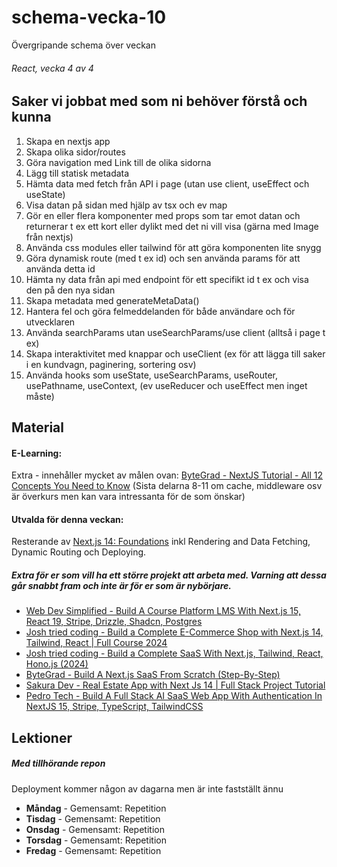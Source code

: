 # schema-vecka-10
Övergripande schema över veckan

###### React, vecka 4 av 4

## Saker vi jobbat med som ni behöver förstå och kunna
1. Skapa en nextjs app 
2. Skapa olika sidor/routes
3. Göra navigation med Link till de olika sidorna
4. Lägg till statisk metadata
5. Hämta data med fetch från API i page (utan use client, useEffect och useState)
6. Visa datan på sidan med hjälp av tsx och ev map
7. Gör en eller flera komponenter med props som tar emot datan och returnerar t ex ett kort eller dylikt med det ni vill visa (gärna med Image från nextjs)
8. Använda css modules eller tailwind för att göra komponenten lite snygg
9. Göra dynamisk route (med t ex id) och sen använda params för att använda detta id
10. Hämta ny data från api med endpoint för ett specifikt id t ex och visa den på den nya sidan
11. Skapa metadata med generateMetaData()
12. Hantera fel och göra felmeddelanden för både användare och för utvecklaren
13. Använda searchParams utan useSearchParams/use client (alltså i page t ex)
14. Skapa interaktivitet med knappar och useClient (ex för att lägga till saker i en kundvagn, paginering, sortering osv)
15. Använda hooks som useState, useSearchParams, useRouter, usePathname, useContext, (ev useReducer och useEffect men inget måste)

## Material
#### E-Learning:
Extra - innehåller mycket av målen ovan: [ByteGrad - NextJS Tutorial - All 12 Concepts You Need to Know](https://www.youtube.com/watch?v=vwSlYG7hFk0) (Sista delarna 8-11 om cache, middleware osv är överkurs men kan vara intressanta för de som önskar)
#### Utvalda för denna veckan:
Resterande av [Next.js 14: Foundations](https://app.pluralsight.com/library/courses/nextjs-13-fundamentals/table-of-contents) inkl Rendering and Data Fetching, Dynamic Routing och Deploying.

##### Extra för er som vill ha ett större projekt att arbeta med. Varning att dessa går snabbt fram och inte är för er som är nybörjare.
* [Web Dev Simplified - Build A Course Platform LMS With Next.js 15, React 19, Stripe, Drizzle, Shadcn, Postgres](https://www.youtube.com/watch?v=OAyQ3Wyyzfg)
* [Josh tried coding - Build a Complete E-Commerce Shop with Next.js 14, Tailwind, React | Full Course 2024](https://www.youtube.com/watch?v=SG82Aqcaaa0)
* [Josh tried coding - Build a Complete SaaS With Next.js, Tailwind, React, Hono.js (2024)](https://www.youtube.com/watch?v=vEQlN17miq8)
* [ByteGrad - Build A Next.js SaaS From Scratch (Step-By-Step)](https://www.youtube.com/watch?v=ERGkwdyjtcM)
* [Sakura Dev - Real Estate App with Next Js 14 | Full Stack Project Tutorial](https://www.youtube.com/watch?v=DEhgtpMxuOQ&list=PLhnVDNT5zYN9ej5u4ftvLYtebI2xVTTyx)
* [Pedro Tech - Build A Full Stack AI SaaS Web App With Authentication In NextJS 15, Stripe, TypeScript, TailwindCSS](https://www.youtube.com/watch?v=RUE3nYI75VE)


## Lektioner
##### Med tillhörande repon
Deployment kommer någon av dagarna men är inte fastställt ännu
* **Måndag** - Gemensamt: Repetition
* **Tisdag** - Gemensamt: Repetition
* **Onsdag** - Gemensamt: Repetition
* **Torsdag** - Gemensamt: Repetition
* **Fredag** - Gemensamt: Repetition
